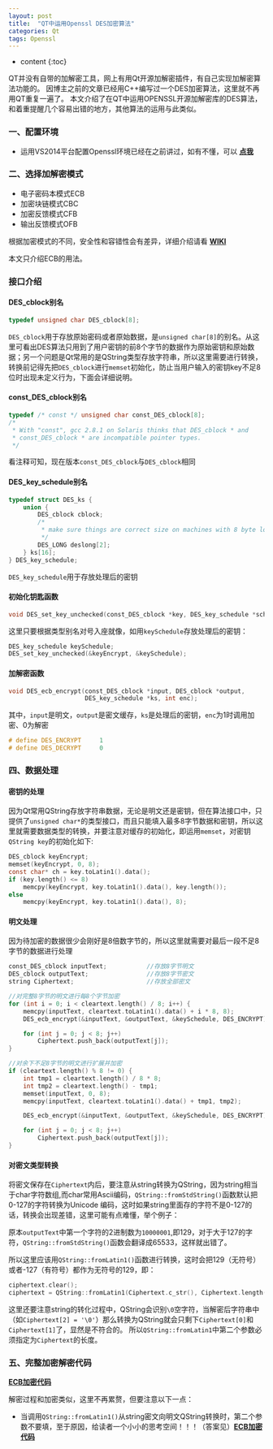 ```yaml
---
layout: post
title:  "QT中运用Openssl DES加密算法"
categories: Qt
tags: Openssl
---
```


* content
{:toc}

QT并没有自带的加解密工具，网上有用Qt开源加解密插件，有自己实现加解密算法功能的。
因博主之前的文章已经用C++编写过一个DES加密算法，这里就不再用QT重复一遍了。
本文介绍了在QT中运用OPENSSL开源加解密库的DES算法，和着重提醒几个容易出错的地方，其他算法的运用与此类似。





### 一、配置环境
* 运用VS2014平台配置Openssl环境已经在之前讲过，如有不懂，可以
**[点我](http://cheng668.com/2016/12/14/OPENSSL-Develop-Config/)** 

### 二、选择加解密模式
* 电子密码本模式ECB
* 加密块链模式CBC
* 加密反馈模式CFB
* 输出反馈模式OFB

根据加密模式的不同，安全性和容错性会有差异，详细介绍请看
**[WIKI](https://en.wikipedia.org/wiki/Block_cipher_mode_of_operation#Electronic_Codebook_.28ECB.29)** 

本文只介绍ECB的用法。

### 接口介绍

#### DES_cblock别名

```c
typedef unsigned char DES_cblock[8];
```

`DES_cblock`用于存放原始密码或者原始数据，是`unsigned char[8]`的别名。从这里可看出DES算法只用到了用户密钥的前8个字节的数据作为原始密钥和原始数据；另一个问题是Qt常用的是QString类型存放字符串，所以这里需要进行转换，转换前记得先把`DES_cblock`进行`memset`初始化，防止当用户输入的密钥key不足8位时出现未定义行为，下面会详细说明。

#### const_DES_cblock别名

```c
typedef /* const */ unsigned char const_DES_cblock[8];
/*
 * With "const", gcc 2.8.1 on Solaris thinks that DES_cblock * and
 * const_DES_cblock * are incompatible pointer types.
 */
```

看注释可知，现在版本`const_DES_cblock`与`DES_cblock`相同

#### DES_key_schedule别名

```c
typedef struct DES_ks {
    union {
        DES_cblock cblock;
        /*
         * make sure things are correct size on machines with 8 byte longs
         */
        DES_LONG deslong[2];
    } ks[16];
} DES_key_schedule;
```

`DES_key_schedule`用于存放处理后的密钥

#### 初始化钥匙函数

```c
void DES_set_key_unchecked(const_DES_cblock *key, DES_key_schedule *schedule);
```

这里只要根据类型别名对号入座就像，如用`keySchedule`存放处理后的密钥：

```c
DES_key_schedule keySchedule;
DES_set_key_unchecked(&keyEncrypt, &keySchedule);
```

#### 加解密函数

```c
void DES_ecb_encrypt(const_DES_cblock *input, DES_cblock *output,
                     DES_key_schedule *ks, int enc);
```

其中，`input`是明文，`output`是密文缓存，`ks`是处理后的密钥，`enc`为1时调用加密、0为解密

```c
# define DES_ENCRYPT     1
# define DES_DECRYPT     0
```

### 四、数据处理

#### 密钥的处理

因为Qt常用QString存放字符串数据，无论是明文还是密钥，但在算法接口中，只提供了`unsigned char*`的类型接口，而且只能填入最多8字节数据和密钥，所以这里就需要数据类型的转换，并要注意对缓存的初始化，即运用`memset`，对密钥`QString key`的初始化如下:

```c
DES_cblock keyEncrypt;
memset(keyEncrypt, 0, 8);
const char* ch = key.toLatin1().data();
if (key.length() <= 8)
	memcpy(keyEncrypt, key.toLatin1().data(), key.length());
else
	memcpy(keyEncrypt, key.toLatin1().data(), 8);
```

#### 明文处理

因为待加密的数据很少会刚好是8倍数字节的，所以这里就需要对最后一段不足8字节的数据进行处理

```c++
const_DES_cblock inputText;           //存放8字节明文
DES_cblock outputText;				  //存放8字节密文
string Ciphertext;					  //存放全部密文

//对完整8字节的明文进行每8个字节加密
for (int i = 0; i < cleartext.length() / 8; i++) {
	memcpy(inputText, cleartext.toLatin1().data() + i * 8, 8);
	DES_ecb_encrypt(&inputText, &outputText, &keySchedule, DES_ENCRYPT);

	for (int j = 0; j < 8; j++)
		Ciphertext.push_back(outputText[j]);
}

//对余下不足8字节的明文进行扩展并加密
if (cleartext.length() % 8 != 0) {
	int tmp1 = cleartext.length() / 8 * 8;
	int tmp2 = cleartext.length() - tmp1;
	memset(inputText, 0, 8);
	memcpy(inputText, cleartext.toLatin1().data() + tmp1, tmp2);

	DES_ecb_encrypt(&inputText, &outputText, &keySchedule, DES_ENCRYPT);

	for (int j = 0; j < 8; j++)
		Ciphertext.push_back(outputText[j]);
}
```

#### 对密文类型转换

将密文保存在`Ciphertext`内后，要注意从string转换为QString，因为string相当于char字符数组,而char常用Ascii编码，`QString::fromStdString()`函数默认把0-127的字符转换为Unicode 编码，这时如果string里面存的字符不是0-127的话，转换会出现差错，这里可能有点难懂，举个例子：

原本`outputText`中第一个字符的2进制数为`10000001`,即129，对于大于127的字符，`QString::fromStdString()`函数会翻译成65533，这样就出错了。

所以这里应该用`QString::fromLatin1()`函数进行转换，这时会把129（无符号）或者-127（有符号）都作为无符号的129，即：

```c
ciphertext.clear();
ciphertext = QString::fromLatin1(Ciphertext.c_str(), Ciphertext.length());
```

这里还要注意string的转化过程中，QString会识别`\0`空字符，当解密后字符串中（如`Ciphertext[2] = '\0'`）那么转换为QString就会只剩下`Ciphertext[0]`和`Ciphertext[1]`了，显然是不符合的。
所以`QString::fromLatin1`中第二个参数必须指定为`Ciphertext`的长度。

### 五、完整加密解密代码

**[ECB加密代码](https://github.com/cheng668/QT-SQLiteStudio/blob/master/ecbcipher.cpp)** 

解密过程和加密类似，这里不再累赘，但要注意以下一点：
* 当调用`QString::fromLatin1()`从string密文向明文QString转换时，第二个参数不要填，至于原因，给读者一个小小的思考空间！！！（答案见）**[ECB加密代码](https://github.com/cheng668/QT-SQLiteStudio/blob/master/ecbcipher.cpp)** 

